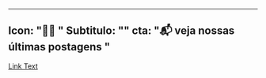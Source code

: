 
---
Icon: "🧑‍💻 "
Subtitulo: ""
cta: "📬 veja nossas últimas postagens "
---
[Link Text](https://www.example.com/)

